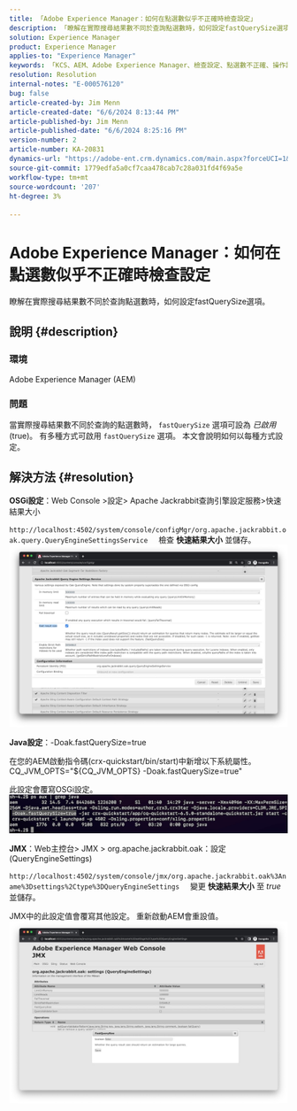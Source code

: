 ```yaml
---
title: 「Adobe Experience Manager：如何在點選數似乎不正確時檢查設定」
description: 「瞭解在實際搜尋結果數不同於查詢點選數時，如何設定fastQuerySize選項。」
solution: Experience Manager
product: Experience Manager
applies-to: "Experience Manager"
keywords: 「KCS、AEM、Adobe Experience Manager、檢查設定、點選數不正確、操作說明、fastQuerySize」
resolution: Resolution
internal-notes: "E-000576120"
bug: false
article-created-by: Jim Menn
article-created-date: "6/6/2024 8:13:44 PM"
article-published-by: Jim Menn
article-published-date: "6/6/2024 8:25:16 PM"
version-number: 2
article-number: KA-20831
dynamics-url: "https://adobe-ent.crm.dynamics.com/main.aspx?forceUCI=1&pagetype=entityrecord&etn=knowledgearticle&id=e7a4ac42-4124-ef11-840a-000d3a338844"
source-git-commit: 1779edfa5a0cf7caa478cab7c28a031fd4f69a5e
workflow-type: tm+mt
source-wordcount: '207'
ht-degree: 3%

---
```


# Adobe Experience Manager：如何在點選數似乎不正確時檢查設定


瞭解在實際搜尋結果數不同於查詢點選數時，如何設定fastQuerySize選項。

## 說明 {#description}


### <b>環境</b>

Adobe Experience Manager (AEM)

### <b>問題</b>

當實際搜尋結果數不同於查詢的點選數時， `fastQuerySize` 選項可設為 *已啟用* (true)。
有多種方式可啟用 `fastQuerySize` 選項。 本文會說明如何以每種方式設定。


## 解決方法 {#resolution}


<b>OSGi設定</b>：Web Console >設定> Apache Jackrabbit查詢引擎設定服務>快速結果大小

`http://localhost:4502/system/console/configMgr/org.apache.jackrabbit.oak.query.QueryEngineSettingsService`
    檢查 <b>快速結果大小</b> 並儲存。
   ![](assets/cef3b476-b74f-ed11-bba2-0022480867bd.png)

<b>Java設定</b>：-Doak.fastQuerySize=true

在您的AEM啟動指令碼(crx-quickstart/bin/start)中新增以下系統屬性。
        CQ_JVM_OPTS=&quot;${CQ_JVM_OPTS} -Doak.fastQuerySize=true&quot;

此設定會覆寫OSGi設定。
    ![](assets/4afe8a85-b74f-ed11-bba2-0022480867bd.png)

<b>JMX</b>：Web主控台> JMX > org.apache.jackrabbit.oak：設定(QueryEngineSettings)

`http://localhost:4502/system/console/jmx/org.apache.jackrabbit.oak%3Aname%3Dsettings%2Ctype%3DQueryEngineSettings`
    變更 <b>快速結果大小</b> 至 *true* 並儲存。

JMX中的此設定值會覆寫其他設定。 重新啟動AEM會重設值。
![](assets/8592cd98-b74f-ed11-bba2-0022480867bd.png)
